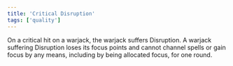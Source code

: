 ```yaml
---
title: 'Critical Disruption'
tags: ['quality']
---
```

On a critical hit on a warjack, the warjack suffers Disruption.
A warjack suffering Disruption loses its focus points and cannot channel spells or gain focus by any means, including by being allocated focus, for one round.